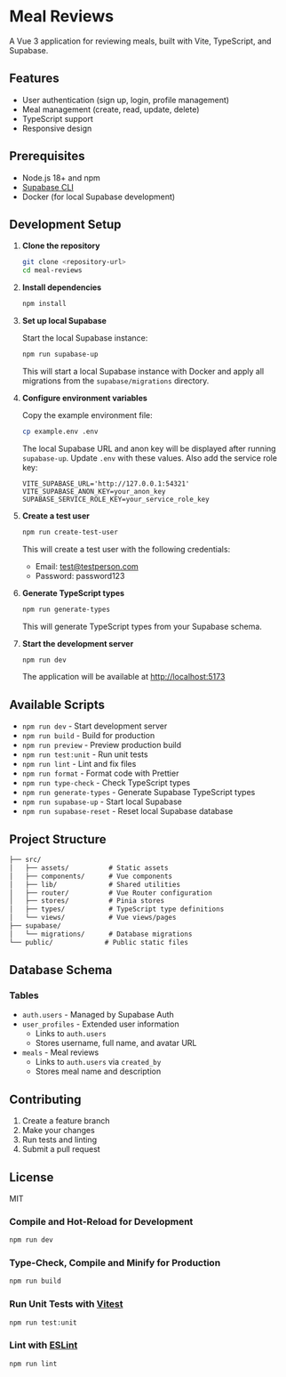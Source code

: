 # Meal Reviews

A Vue 3 application for reviewing meals, built with Vite, TypeScript, and Supabase.

## Features

- User authentication (sign up, login, profile management)
- Meal management (create, read, update, delete)
- TypeScript support
- Responsive design

## Prerequisites

- Node.js 18+ and npm
- [Supabase CLI](https://supabase.com/docs/guides/cli)
- Docker (for local Supabase development)

## Development Setup

1. **Clone the repository**

   ```sh
   git clone <repository-url>
   cd meal-reviews
   ```

2. **Install dependencies**

   ```sh
   npm install
   ```

3. **Set up local Supabase**

   Start the local Supabase instance:

   ```sh
   npm run supabase-up
   ```

   This will start a local Supabase instance with Docker and apply all migrations from the `supabase/migrations` directory.

4. **Configure environment variables**

   Copy the example environment file:

   ```sh
   cp example.env .env
   ```

   The local Supabase URL and anon key will be displayed after running `supabase-up`. Update `.env` with these values. Also add the service role key:

   ```env
   VITE_SUPABASE_URL='http://127.0.0.1:54321'
   VITE_SUPABASE_ANON_KEY=your_anon_key
   SUPABASE_SERVICE_ROLE_KEY=your_service_role_key
   ```

5. **Create a test user**

   ```sh
   npm run create-test-user
   ```

   This will create a test user with the following credentials:
   - Email: test@testperson.com
   - Password: password123

6. **Generate TypeScript types**

   ```bash
   npm run generate-types
   ```

   This will generate TypeScript types from your Supabase schema.

6. **Start the development server**

   ```bash
   npm run dev
   ```

   The application will be available at [http://localhost:5173](http://localhost:5173)

## Available Scripts

- `npm run dev` - Start development server
- `npm run build` - Build for production
- `npm run preview` - Preview production build
- `npm run test:unit` - Run unit tests
- `npm run lint` - Lint and fix files
- `npm run format` - Format code with Prettier
- `npm run type-check` - Check TypeScript types
- `npm run generate-types` - Generate Supabase TypeScript types
- `npm run supabase-up` - Start local Supabase
- `npm run supabase-reset` - Reset local Supabase database

## Project Structure

```txt
├── src/
│   ├── assets/          # Static assets
│   ├── components/      # Vue components
│   ├── lib/             # Shared utilities
│   ├── router/          # Vue Router configuration
│   ├── stores/          # Pinia stores
│   ├── types/           # TypeScript type definitions
│   └── views/           # Vue views/pages
├── supabase/
│   └── migrations/      # Database migrations
└── public/             # Public static files
```

## Database Schema

### Tables

- `auth.users` - Managed by Supabase Auth
- `user_profiles` - Extended user information
  - Links to `auth.users`
  - Stores username, full name, and avatar URL
- `meals` - Meal reviews
  - Links to `auth.users` via `created_by`
  - Stores meal name and description

## Contributing

1. Create a feature branch
2. Make your changes
3. Run tests and linting
4. Submit a pull request

## License

MIT

### Compile and Hot-Reload for Development

```sh
npm run dev
```

### Type-Check, Compile and Minify for Production

```sh
npm run build
```

### Run Unit Tests with [Vitest](https://vitest.dev/)

```sh
npm run test:unit
```

### Lint with [ESLint](https://eslint.org/)

```sh
npm run lint
```
